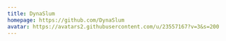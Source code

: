 ```yaml
---
title: DynaSlum
homepage: https://github.com/DynaSlum
avatar: https://avatars2.githubusercontent.com/u/23557167?v=3&s=200
---
```


